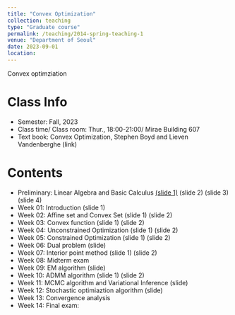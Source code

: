 ```yaml
---
title: "Convex Optimization"
collection: teaching
type: "Graduate course"
permalink: /teaching/2014-spring-teaching-1
venue: "Department of Seoul"
date: 2023-09-01
location: 
---
```


Convex optimziation

Class Info
======
+ Semester: Fall, 2023
+ Class time/ Class room: Thur., 18:00-21:00/ Mirae Building 607
+ Text book: Convex Optimization, Stephen Boyd and Lieven Vandenberghe (link)

Contents
======
+ Preliminary: Linear Algebra and Basic Calculus [(slide 1)](http://jenjong.github.io/files/CH01_LA_1.pdf) (slide 2) (slide 3) (slide 4)
+ Week 01: Introduction (slide 1)
+ Week 02: Affine set and Convex Set (slide 1) (slide 2)
+ Week 03: Convex function (slide 1) (slide 2)
+ Week 04: Unconstrained Optimization (slide 1) (slide 2)
+ Week 05: Constrained Optimization (slide 1) (slide 2)
+ Week 06: Dual problem (slide)
+ Week 07: Interior point method (slide 1) (slide 2)
+ Week 08: Midterm exam
+ Week 09: EM algorithm (slide)
+ Week 10: ADMM algorithm (slide 1) (slide 2)
+ Week 11: MCMC algorithm and Variational Inference (slide)
+ Week 12: Stochastic optimiaztion algorithm (slide)
+ Week 13: Convergence analysis
+ Week 14: Final exam: